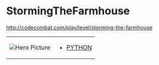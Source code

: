 # StormingTheFarmhouse 

http://codecombat.com/play/level/storming-the-farmhouse
<table>
<tr>
<td>

![Hero Picture](hero.png?raw=true "Hero Picture")

</td>
<td>
<ul>
<li>

[PYTHON](StormingTheFarmhouse.py)

</li>
</td>
</tr>
<table>